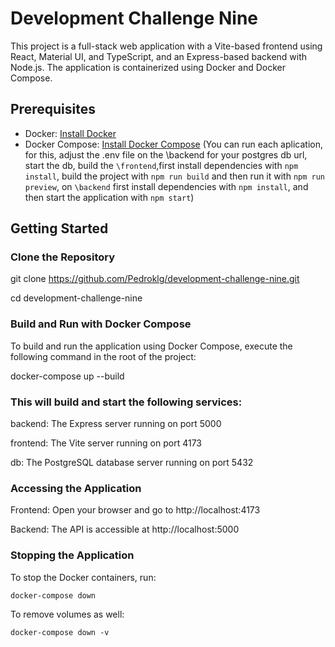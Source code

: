# Development Challenge Nine

This project is a full-stack web application with a Vite-based frontend using React, Material UI, and TypeScript, and an Express-based backend with Node.js. The application is containerized using Docker and Docker Compose.

## Prerequisites

- Docker: [Install Docker](https://docs.docker.com/get-docker/)
- Docker Compose: [Install Docker Compose](https://docs.docker.com/compose/install/)
  (You can run each aplication, for this, adjust the .env file on the \backend for your postgres db url, start the db, build the `\frontend`,first install dependencies with `npm install`, build the project with `npm run build` and then run it with `npm run preview`, on `\backend` first install dependencies with `npm install`, and then start the application with `npm start`)

## Getting Started

### Clone the Repository

git clone https://github.com/Pedroklg/development-challenge-nine.git

cd development-challenge-nine

### Build and Run with Docker Compose
To build and run the application using Docker Compose, execute the following command in the root of the project:

docker-compose up --build

### This will build and start the following services:

backend: The Express server running on port 5000

frontend: The Vite server running on port 4173

db: The PostgreSQL database server running on port 5432


### Accessing the Application

Frontend: Open your browser and go to http://localhost:4173

Backend: The API is accessible at http://localhost:5000

### Stopping the Application
To stop the Docker containers, run:

`docker-compose down`

To remove volumes as well:

`docker-compose down -v`
